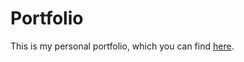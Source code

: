 # Portfolio

This is my personal portfolio, which you can find <a href="https://hnypot.dev" target=_blank>here</a>.
